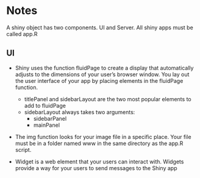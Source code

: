 # Notes
A shiny object has two components. UI and Server. All shiny apps must be called app.R
## UI 
* Shiny uses the function fluidPage to create a display that automatically adjusts to the dimensions of your user’s browser window. You lay out the user interface of your app by placing elements in the fluidPage function.

	* titlePanel and sidebarLayout are the two most popular elements to add to fluidPage
	* sidebarLayout always takes two arguments:
		* sidebarPanel 
		* mainPanel 
* The img function looks for your image file in a specific place. Your file must be in a folder named www in the same directory as the app.R script.		

* Widget is a web element that your users can interact with. Widgets provide a way for your users to send messages to the Shiny app